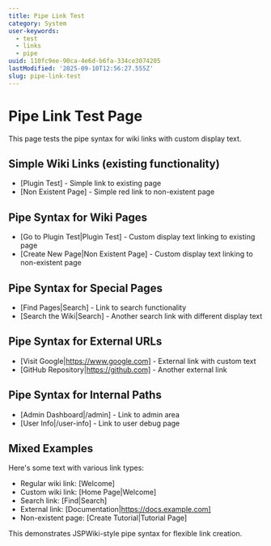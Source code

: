 ```yaml
---
title: Pipe Link Test
category: System
user-keywords:
  - test
  - links
  - pipe
uuid: 110fc9ee-90ca-4e6d-b6fa-334ce3074205
lastModified: '2025-09-10T12:56:27.555Z'
slug: pipe-link-test
---
```


# Pipe Link Test Page

This page tests the pipe syntax for wiki links with custom display text.

## Simple Wiki Links (existing functionality)
* [Plugin Test] - Simple link to existing page
* [Non Existent Page] - Simple red link to non-existent page

## Pipe Syntax for Wiki Pages
* [Go to Plugin Test|Plugin Test] - Custom display text linking to existing page
* [Create New Page|Non Existent Page] - Custom display text linking to non-existent page

## Pipe Syntax for Special Pages
* [Find Pages|Search] - Link to search functionality
* [Search the Wiki|Search] - Another search link with different display text

## Pipe Syntax for External URLs
* [Visit Google|https://www.google.com] - External link with custom text
* [GitHub Repository|https://github.com] - Another external link

## Pipe Syntax for Internal Paths
* [Admin Dashboard|/admin] - Link to admin area
* [User Info|/user-info] - Link to user debug page

## Mixed Examples
Here's some text with various link types:
- Regular wiki link: [Welcome]
- Custom wiki link: [Home Page|Welcome] 
- Search link: [Find|Search]
- External link: [Documentation|https://docs.example.com]
- Non-existent page: [Create Tutorial|Tutorial Page]

This demonstrates JSPWiki-style pipe syntax for flexible link creation.
